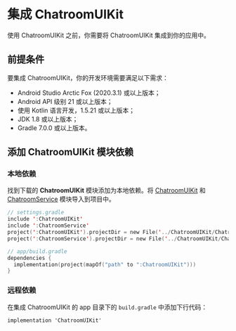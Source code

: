 # 集成 ChatroomUIKit

<Toc />

使用 ChatroomUIKit 之前，你需要将 ChatroomUIKit 集成到你的应用中。

## 前提条件

要集成 ChatroomUIKit，你的开发环境需要满足以下需求：

- Android Studio Arctic Fox (2020.3.1) 或以上版本；
- Android API 级别 21 或以上版本；
- 使用 Kotlin 语言开发，1.5.21 或以上版本；
- JDK 1.8 或以上版本；
- Gradle 7.0.0 或以上版本。

## 添加 ChatroomUIKit 模块依赖
 
### 本地依赖

找到下载的 **ChatroomUIKit** 模块添加为本地依赖。将 [ChatroomUIKit](https://github.com/easemob/UIKit_Chatroom_android/tree/dev/ChatroomUIKit) 和 [ChatroomService](https://github.com/easemob/UIKit_Chatroom_android/tree/dev/ChatroomService) 模块导入到项目中。

```kotlin
// settings.gradle
include ':ChatroomUIKit'
include ':ChatroomService'
project(':ChatroomUIKit').projectDir = new File('../ChatroomUIKit/ChatroomUIKit')
project(':ChatroomService').projectDir = new File('../ChatroomUIKit/ChatroomService')

// app/build.gradle
dependencies {
  implementation(project(mapOf("path" to ":ChatroomUIKit")))
}
```

### 远程依赖 

在集成 ChatroomUIKit 的 app 目录下的 `build.gradle` 中添加下行代码：

```
implementation 'ChatroomUIKit'
```


